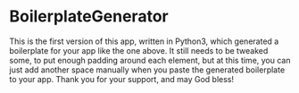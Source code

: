 # BoilerplateGenerator
This is the first version of this app, written in Python3,
which generated a boilerplate for your app like the one
above. It still needs to be tweaked some, to put enough
padding around each element, but at this time, you can just
add another space manually when you paste the generated
boilerplate to your app. Thank you for your support, and
may God bless!
